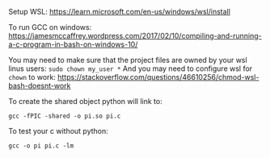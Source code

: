 
Setup WSL:
https://learn.microsoft.com/en-us/windows/wsl/install

To run GCC on windows:
https://jamesmccaffrey.wordpress.com/2017/02/10/compiling-and-running-a-c-program-in-bash-on-windows-10/


You may need to make sure that the project files are owned by your wsl linus users: `sudo chown my_user *`
And you may need to configure wsl for `chown` to work:
https://stackoverflow.com/questions/46610256/chmod-wsl-bash-doesnt-work

To create the shared object python will link to:

`gcc -fPIC -shared -o pi.so pi.c` 

To test your c without python:

`gcc -o pi pi.c -lm`
